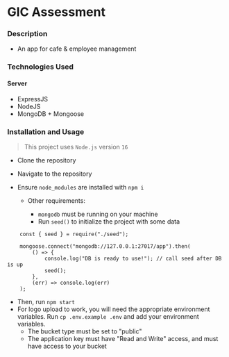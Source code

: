 # GIC Assessment

### Description

- An app for cafe & employee management

### Technologies Used

#### Server

- ExpressJS
- NodeJS
- MongoDB + Mongoose

### Installation and Usage

> This project uses `Node.js` version `16`

- Clone the repository
- Navigate to the repository
- Ensure `node_modules` are installed with `npm i`

  - Other requirements:

    - `mongodb` must be running on your machine
    - Run `seed()` to initialize the project with some data

```
    const { seed } = require("./seed");

    mongoose.connect("mongodb://127.0.0.1:27017/app").then(
        () => {
            console.log("DB is ready to use!"); // call seed after DB is up
            seed();
        },
        (err) => console.log(err)
    );
```

- Then, run `npm start`
- For logo upload to work, you will need the appropriate environment variables. Run `cp .env.example .env` and add your environment variables.
  - The bucket type must be set to "public"
  - The application key must have "Read and Write" access, and must have access to your bucket
